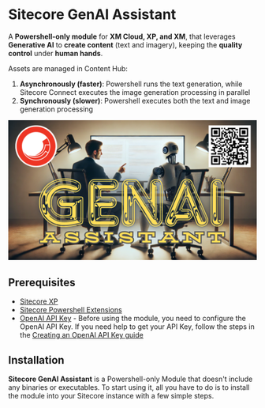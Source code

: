 # Sitecore GenAI Assistant

A **Powershell-only module** for **XM Cloud, XP, and XM**, that leverages **Generative AI** to **create content** (text and imagery), keeping the **quality control** under **human hands**.

Assets are managed in Content Hub:

1. **Asynchronously (faster)**: Powershell runs the text generation, while Sitecore Connect executes the image generation processing in parallel
1. **Synchronously (slower)**: Powershell executes both the text and image generation processing

![Sitecore GenAI Assistant](/images/Sitecore-GenAI-Assistant.png)

## Prerequisites

- [Sitecore XP](https://developers.sitecore.com/downloads/Sitecore_Experience_Platform)
- [Sitecore Powershell Extensions](https://doc.sitecorepowershell.com/installation)
- [OpenAI API Key](CreatingAPIKeys.md) - Before using the module, you need to configure the OpenAI API Key. If you need help to get your API Key, follow the steps in the [Creating an OpenAI API Key guide](CreatingAPIKeys.md)

## Installation

**Sitecore GenAI Assistant** is a Powershell-only Module that doesn't include any binaries or executables. To start using it, all you have to do is to install the module into your Sitecore instance with a few simple steps.
